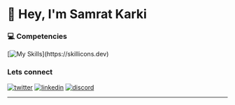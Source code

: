 # 👋 Hey, I'm Samrat Karki  

### 💻 Competencies  
[![My Skills](https://skillicons.dev/icons?i=js,react,nextjs,nestjs,express,laravel,git,)](https://skillicons.dev)  





### Lets connect
[![twitter](https://skillicons.dev/icons?i=twitter)](https://twitter.com/ksamrat224)
[![linkedin](https://skillicons.dev/icons?i=linkedin)](https://www.linkedin.com/in/samratk225/)
[![discord](https://skillicons.dev/icons?i=discord)](https://discord.com/users/samratkarki8746)
<br clear="left" />


---

